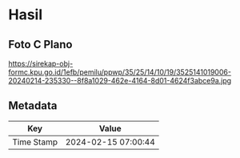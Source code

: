 # Hasil

## Foto C Plano

https://sirekap-obj-formc.kpu.go.id/1efb/pemilu/ppwp/35/25/14/10/19/3525141019006-20240214-235330--8f8a1029-462e-4164-8d01-4624f3abce9a.jpg


## Metadata

| Key        | Value               |
| ---------- | ------------------- |
| Time Stamp | 2024-02-15 07:00:44 |



